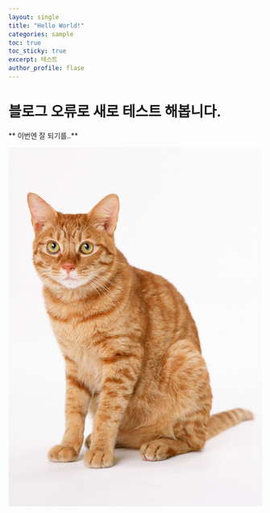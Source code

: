 ```yaml
---
layout: single
title: "Hello World!"
categories: sample
toc: true
toc_sticky: true
excerpt: 테스트
author_profile: flase
---
```


# 블로그 오류로 새로 테스트 해봅니다.

** 이번엔 잘 되기를..**


![](/assets/images/CA130.JPG)